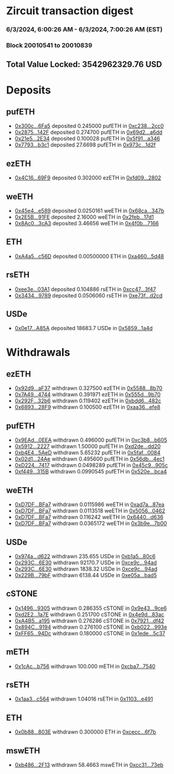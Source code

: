 # Zircuit transaction digest
### 6/3/2024, 6:00:26 AM - 6/3/2024, 7:00:26 AM (EST)
### Block 20010541 to 20010839

## Total Value Locked: 3542962329.76 USD

# Deposits
## pufETH
- [0x300c...6Fa5](https://etherscan.io/address/0x300c2C9C46348C6e6718a928a697dc48eedD6Fa5) deposited 0.245000 pufETH in [0xc238...2cc0](https://etherscan.io/tx/0x300c2C9C46348C6e6718a928a697dc48eedD6Fa5)
- [0x2875...142F](https://etherscan.io/address/0x287579008c460fc6C2011D8C6cd8830466Ea142F) deposited 0.274700 pufETH in [0x69d2...a6dd](https://etherscan.io/tx/0x287579008c460fc6C2011D8C6cd8830466Ea142F)
- [0x21e5...2E34](https://etherscan.io/address/0x21e52139A582bf39f747ED14A75d8E56E8682E34) deposited 0.100028 pufETH in [0x5f91...a346](https://etherscan.io/tx/0x21e52139A582bf39f747ED14A75d8E56E8682E34)
- [0x7793...b3c1](https://etherscan.io/address/0x77931E6022beCEA2F5D5fE66cCf868CAF3fdb3c1) deposited 27.6698 pufETH in [0x973c...1d2f](https://etherscan.io/tx/0x77931E6022beCEA2F5D5fE66cCf868CAF3fdb3c1)
## ezETH
- [0x4C16...69F9](https://etherscan.io/address/0x4C16daff33294024DD69eF7DE546549133a469F9) deposited 0.302000 ezETH in [0xfd09...2802](https://etherscan.io/tx/0x4C16daff33294024DD69eF7DE546549133a469F9)
## weETH
- [0x45e4...e589](https://etherscan.io/address/0x45e43896d1FBA7CecbF034d82D790BB71cB5e589) deposited 0.0250161 weETH in [0x68ca...347b](https://etherscan.io/tx/0x45e43896d1FBA7CecbF034d82D790BB71cB5e589)
- [0x2E5B...91FE](https://etherscan.io/address/0x2E5B2a64B76A9F59DF01D9CD12A34d525d6691FE) deposited 2.16000 weETH in [0x2feb...17d1](https://etherscan.io/tx/0x2E5B2a64B76A9F59DF01D9CD12A34d525d6691FE)
- [0x8Ac0...3cA3](https://etherscan.io/address/0x8Ac02D7a564665B27448fC5F4b7A80BdcC5A3cA3) deposited 3.46656 weETH in [0x4f0b...7166](https://etherscan.io/tx/0x8Ac02D7a564665B27448fC5F4b7A80BdcC5A3cA3)
## ETH
- [0xA4a5...c56D](https://etherscan.io/address/0xA4a5743b5C61651F6fb6eF9E7b0782Fc1667c56D) deposited 0.00500000 ETH in [0xa460...5d48](https://etherscan.io/tx/0xA4a5743b5C61651F6fb6eF9E7b0782Fc1667c56D)
## rsETH
- [0xee3e...03A1](https://etherscan.io/address/0xee3eA245BAD63fd8921F6896F6934dc1982F03A1) deposited 0.104886 rsETH in [0xcc47...3f47](https://etherscan.io/tx/0xee3eA245BAD63fd8921F6896F6934dc1982F03A1)
- [0x3434...9789](https://etherscan.io/address/0x34349c5569e7B846c3558961552D2202760A9789) deposited 0.0506060 rsETH in [0xe73f...d2cd](https://etherscan.io/tx/0x34349c5569e7B846c3558961552D2202760A9789)
## USDe
- [0x0e17...A85A](https://etherscan.io/address/0x0e17D43B80EB87a5EDaaC7fc4c672FeCa2bBA85A) deposited 18683.7 USDe in [0x5859...1a4d](https://etherscan.io/tx/0x0e17D43B80EB87a5EDaaC7fc4c672FeCa2bBA85A)
# Withdrawals
## ezETH
- [0x92d9...aF37](https://etherscan.io/address/0x92d9653d62AA5b721ab0A911C983bb99b20daF37) withdrawn 0.327500 ezETH in [0x5588...8b70](https://etherscan.io/tx/0x92d9653d62AA5b721ab0A911C983bb99b20daF37)
- [0x7A49...4744](https://etherscan.io/address/0x7A493Be5c2ce014cD049Bf178a1ac0Db1B434744) withdrawn 0.391971 ezETH in [0x555d...9b70](https://etherscan.io/tx/0x7A493Be5c2ce014cD049Bf178a1ac0Db1B434744)
- [0x292F...32b6](https://etherscan.io/address/0x292F6245E1da6eB54918Bb3Ee810abAEAeAE32b6) withdrawn 0.119402 ezETH in [0xbdd6...482c](https://etherscan.io/tx/0x292F6245E1da6eB54918Bb3Ee810abAEAeAE32b6)
- [0x6893...28F9](https://etherscan.io/address/0x68934c69245CBE6E157859D23Fc6766c59ED28F9) withdrawn 0.100500 ezETH in [0xaa36...efe8](https://etherscan.io/tx/0x68934c69245CBE6E157859D23Fc6766c59ED28F9)
## pufETH
- [0x9EAd...0EEA](https://etherscan.io/address/0x9EAdf5A426Ac23145b7E0151E6DBfDE2f5550EEA) withdrawn 0.496000 pufETH in [0xc3b8...b605](https://etherscan.io/tx/0x9EAdf5A426Ac23145b7E0151E6DBfDE2f5550EEA)
- [0x5912...2227](https://etherscan.io/address/0x5912538DeFBd96FCB221C8505F3D44DB4C592227) withdrawn 1.50000 pufETH in [0xd2de...dd20](https://etherscan.io/tx/0x5912538DeFBd96FCB221C8505F3D44DB4C592227)
- [0xb4E4...5AeD](https://etherscan.io/address/0xb4E407bF4bbC334E12Fbe8Fff59aC1bfe21a5AeD) withdrawn 5.65232 pufETH in [0x5faf...0084](https://etherscan.io/tx/0xb4E407bF4bbC334E12Fbe8Fff59aC1bfe21a5AeD)
- [0x02d1...24Ae](https://etherscan.io/address/0x02d1aeD722d343BAf1eC65ad2F4159Bed25f24Ae) withdrawn 0.495600 pufETH in [0x56db...4ec1](https://etherscan.io/tx/0x02d1aeD722d343BAf1eC65ad2F4159Bed25f24Ae)
- [0xD224...7417](https://etherscan.io/address/0xD2247Afd5fb3A5c25faD956B2411E39b9F5b7417) withdrawn 0.0498289 pufETH in [0x45c9...905c](https://etherscan.io/tx/0xD2247Afd5fb3A5c25faD956B2411E39b9F5b7417)
- [0xf449...315B](https://etherscan.io/address/0xf449c3df5F0b2D670A0E2a28fB48f6E760E5315B) withdrawn 0.0990545 pufETH in [0x520e...bca4](https://etherscan.io/tx/0xf449c3df5F0b2D670A0E2a28fB48f6E760E5315B)
## weETH
- [0xD7DF...BFa7](https://etherscan.io/address/0xD7DF7E085214743530afF339aFC420c7c720BFa7) withdrawn 0.0115986 weETH in [0xad7a...87ea](https://etherscan.io/tx/0xD7DF7E085214743530afF339aFC420c7c720BFa7)
- [0xD7DF...BFa7](https://etherscan.io/address/0xD7DF7E085214743530afF339aFC420c7c720BFa7) withdrawn 0.0113518 weETH in [0x5056...0462](https://etherscan.io/tx/0xD7DF7E085214743530afF339aFC420c7c720BFa7)
- [0xD7DF...BFa7](https://etherscan.io/address/0xD7DF7E085214743530afF339aFC420c7c720BFa7) withdrawn 0.116242 weETH in [0x6440...d636](https://etherscan.io/tx/0xD7DF7E085214743530afF339aFC420c7c720BFa7)
- [0xD7DF...BFa7](https://etherscan.io/address/0xD7DF7E085214743530afF339aFC420c7c720BFa7) withdrawn 0.0365172 weETH in [0x3b9e...7b00](https://etherscan.io/tx/0xD7DF7E085214743530afF339aFC420c7c720BFa7)
## USDe
- [0x974a...d622](https://etherscan.io/address/0x974aF8BC15c1260D82f5f2B883204D5070B3d622) withdrawn 235.655 USDe in [0xb1a5...80c6](https://etherscan.io/tx/0x974aF8BC15c1260D82f5f2B883204D5070B3d622)
- [0x293C...6E30](https://etherscan.io/address/0x293C6937D8D82e05B01335F7B33FBA0c8e256E30) withdrawn 92170.7 USDe in [0xce9c...94ad](https://etherscan.io/tx/0x293C6937D8D82e05B01335F7B33FBA0c8e256E30)
- [0x293C...6E30](https://etherscan.io/address/0x293C6937D8D82e05B01335F7B33FBA0c8e256E30) withdrawn 1838.32 USDe in [0xce9c...94ad](https://etherscan.io/tx/0x293C6937D8D82e05B01335F7B33FBA0c8e256E30)
- [0x229B...79bF](https://etherscan.io/address/0x229B0624FC8dE2cA5e2cE925F9cb064259AE79bF) withdrawn 6138.44 USDe in [0xe05a...bad5](https://etherscan.io/tx/0x229B0624FC8dE2cA5e2cE925F9cb064259AE79bF)
## cSTONE
- [0x1496...9305](https://etherscan.io/address/0x149649765332CC921326E52f352D7CB3337F9305) withdrawn 0.286355 cSTONE in [0x9e43...9ce6](https://etherscan.io/tx/0x149649765332CC921326E52f352D7CB3337F9305)
- [0xd2E2...1a7E](https://etherscan.io/address/0xd2E2Df4a49c322d0A0e87ebc3A0D1Da3f3001a7E) withdrawn 0.251700 cSTONE in [0x4e9d...83ac](https://etherscan.io/tx/0xd2E2Df4a49c322d0A0e87ebc3A0D1Da3f3001a7E)
- [0xA4B5...a195](https://etherscan.io/address/0xA4B5514F6bc83F676Cd427b14Ab171519Bcda195) withdrawn 0.276286 cSTONE in [0x7921...df42](https://etherscan.io/tx/0xA4B5514F6bc83F676Cd427b14Ab171519Bcda195)
- [0x894C...9194](https://etherscan.io/address/0x894C933C4113fA86a84262F12610d4e8266e9194) withdrawn 0.276100 cSTONE in [0xb022...993e](https://etherscan.io/tx/0x894C933C4113fA86a84262F12610d4e8266e9194)
- [0xFF65...94Dc](https://etherscan.io/address/0xFF65eA681C43B960CcDD7F3b3fa6682F70B794Dc) withdrawn 0.180000 cSTONE in [0x1ede...5c37](https://etherscan.io/tx/0xFF65eA681C43B960CcDD7F3b3fa6682F70B794Dc)
## mETH
- [0x1cAc...b756](https://etherscan.io/address/0x1cAcf9f35a14C758f72c84cc3528fCC3387bb756) withdrawn 100.000 mETH in [0xcba7...7540](https://etherscan.io/tx/0x1cAcf9f35a14C758f72c84cc3528fCC3387bb756)
## rsETH
- [0x1aa3...c564](https://etherscan.io/address/0x1aa30BFeCdec590A90d5B43CA9D717FCAE92c564) withdrawn 1.04016 rsETH in [0x1103...e491](https://etherscan.io/tx/0x1aa30BFeCdec590A90d5B43CA9D717FCAE92c564)
## ETH
- [0x0b88...803E](https://etherscan.io/address/0x0b88655229B3feA2800BDa70d5734C4f5B01803E) withdrawn 0.300000 ETH in [0xcecc...6f7b](https://etherscan.io/tx/0x0b88655229B3feA2800BDa70d5734C4f5B01803E)
## mswETH
- [0xb486...2F13](https://etherscan.io/address/0xb486b89c14d97099d2705C03A69D4Ac52f4C2F13) withdrawn 58.4663 mswETH in [0xcc31...73eb](https://etherscan.io/tx/0xb486b89c14d97099d2705C03A69D4Ac52f4C2F13)
